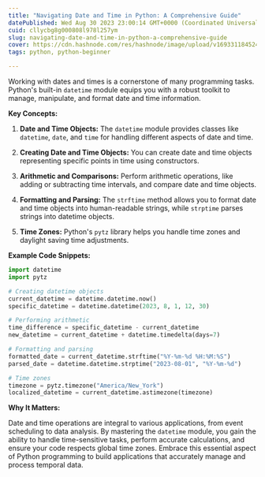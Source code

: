 ```yaml
---
title: "Navigating Date and Time in Python: A Comprehensive Guide"
datePublished: Wed Aug 30 2023 23:00:14 GMT+0000 (Coordinated Universal Time)
cuid: cllycbg8g000808l978l257ym
slug: navigating-date-and-time-in-python-a-comprehensive-guide
cover: https://cdn.hashnode.com/res/hashnode/image/upload/v1693311845245/5ccb100c-cff7-46da-8ca5-0ef4b4fb0a4b.jpeg
tags: python, python-beginner

---
```


Working with dates and times is a cornerstone of many programming tasks. Python's built-in `datetime` module equips you with a robust toolkit to manage, manipulate, and format date and time information.

**Key Concepts:**

1. **Date and Time Objects:** The `datetime` module provides classes like `datetime`, `date`, and `time` for handling different aspects of date and time.
    
2. **Creating Date and Time Objects:** You can create date and time objects representing specific points in time using constructors.
    
3. **Arithmetic and Comparisons:** Perform arithmetic operations, like adding or subtracting time intervals, and compare date and time objects.
    
4. **Formatting and Parsing:** The `strftime` method allows you to format date and time objects into human-readable strings, while `strptime` parses strings into datetime objects.
    
5. **Time Zones:** Python's `pytz` library helps you handle time zones and daylight saving time adjustments.
    

**Example Code Snippets:**

```python
import datetime
import pytz

# Creating datetime objects
current_datetime = datetime.datetime.now()
specific_datetime = datetime.datetime(2023, 8, 1, 12, 30)

# Performing arithmetic
time_difference = specific_datetime - current_datetime
new_datetime = current_datetime + datetime.timedelta(days=7)

# Formatting and parsing
formatted_date = current_datetime.strftime("%Y-%m-%d %H:%M:%S")
parsed_date = datetime.datetime.strptime("2023-08-01", "%Y-%m-%d")

# Time zones
timezone = pytz.timezone("America/New_York")
localized_datetime = current_datetime.astimezone(timezone)
```

**Why It Matters:**

Date and time operations are integral to various applications, from event scheduling to data analysis. By mastering the `datetime` module, you gain the ability to handle time-sensitive tasks, perform accurate calculations, and ensure your code respects global time zones. Embrace this essential aspect of Python programming to build applications that accurately manage and process temporal data.